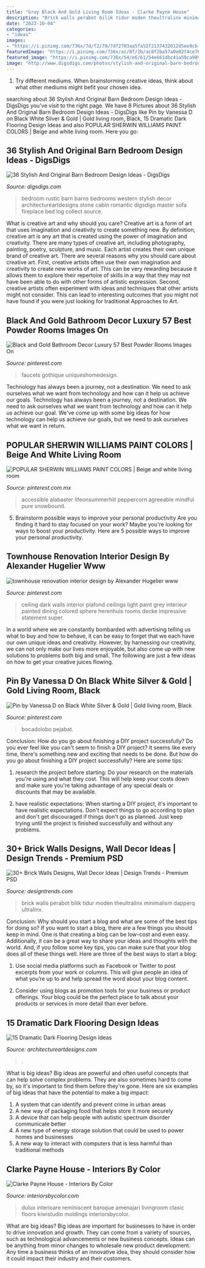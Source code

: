 ```yaml
---
title: "Gray Black And Gold Living Room Ideas - Clarke Payne House"
description: "Brick walls perabot bilik tidur moden theultralinx minimalism dapperq ultralinx"
date: "2023-10-04"
categories:
- "ideas"
images:
- "https://i.pinimg.com/736x/7d/f2/70/7df2703aa5fa52f2137432012d5ee9cb--colored-ceiling-dark-ceiling.jpg"
featuredImage: "https://i.pinimg.com/736x/ac/8f/2b/ac8f2ba57a0e02f4ce7668e3237712f0--pier--decor-gold-living-rooms.jpg"
featured_image: "https://i.pinimg.com/736x/54/e6/61/54e661dbc41a59ca9893d5897b17f2bb.jpg"
image: "http://www.digsdigs.com/photos/stylish-and-original-barn-bedrooms-20.jpg"
---
```



1. Try different mediums. When brainstorming creative ideas, think about what other mediums might befit your chosen idea.

	

		
searching about 36 Stylish And Original Barn Bedroom Design Ideas - DigsDigs you've visit to the right page. We have 8 Pictures about 36 Stylish And Original Barn Bedroom Design Ideas - DigsDigs like Pin by Vanessa D on Black White Silver &amp; Gold | Gold living room, Black, 15 Dramatic Dark Flooring Design Ideas and also POPULAR SHERWIN WILLIAMS PAINT COLORS | Beige and white living room. Here you go:
		
    
## 36 Stylish And Original Barn Bedroom Design Ideas - DigsDigs

<img loading=lazy src="http://www.digsdigs.com/photos/stylish-and-original-barn-bedrooms-20.jpg" onerror="this.onerror=null;this.src='https://tse3.mm.bing.net/th?id=OIP.2IUeUhgz4A25eX-ROy2BtAHaJs&amp;pid=15.1';" alt="36 Stylish And Original Barn Bedroom Design Ideas - DigsDigs">

_Source: digsdigs.com_

>bedroom rustic barn barns bedrooms western stylish decor architectureartdesigns stone cabin romantic digsdigs master sofa fireplace bed log collect source. 

	

What is creative art and why should you care?
Creative art is a form of art that uses imagination and creativity to create something new. By definition, creative art is any art that is created using the power of imagination and creativity. There are many types of creative art, including photography, painting, poetry, sculpture, and music. Each artist creates their own unique brand of creative art.
There are several reasons why you should care about creative art. First, creative artists often use their own imagination and creativity to create new works of art. This can be very rewarding because it allows them to explore their repertoire of skills in a way that they may not have been able to do with other forms of artistic expression. Second, creative artists often experiment with ideas and techniques that other artists might not consider. This can lead to interesting outcomes that you might not have found if you were just looking for traditional Approaches to Art.

    
## Black And Gold Bathroom Decor Luxury 57 Best Powder Rooms Images On

<img loading=lazy src="https://i.pinimg.com/736x/26/68/8a/26688a375642b0a38a344f5c73e92cd1.jpg" onerror="this.onerror=null;this.src='https://tse3.mm.bing.net/th?id=OIP.oUw2oLzx_2r0xImZFvdt_wHaOz&amp;pid=15.1';" alt="Black and Gold Bathroom Decor Luxury 57 Best Powder Rooms Images On">

_Source: pinterest.com_

>faucets gothique uniqueshomedesign. 

	

Technology has always been a journey, not a destination. We need to ask ourselves what we want from technology and how can it help us achieve our goals.
Technology has always been a journey, not a destination. We need to ask ourselves what we want from technology and how can it help us achieve our goal. We've come up with some big ideas for how technology can help us achieve our goals, but we need to ask ourselves what we want in return.

    
## POPULAR SHERWIN WILLIAMS PAINT COLORS | Beige And White Living Room

<img loading=lazy src="https://i.pinimg.com/736x/54/e6/61/54e661dbc41a59ca9893d5897b17f2bb.jpg" onerror="this.onerror=null;this.src='https://tse2.mm.bing.net/th?id=OIP.nhs32OLDpK1UXDTo0_nQTAHaKD&amp;pid=15.1';" alt="POPULAR SHERWIN WILLIAMS PAINT COLORS | Beige and white living room">

_Source: pinterest.com.mx_

>accessible alabaster lifeonsummerhill peppercorn agreeable mindful pure snowbound. 

	

5. Brainstorm possible ways to improve your personal productivity
Are you finding it hard to stay focused on your work? Maybe you're looking for ways to boost your productivity. Here are 5 possible ways to improve your personal productivity.

    
## Townhouse Renovation Interior Design By Alexander Hugelier Www

<img loading=lazy src="https://i.pinimg.com/736x/7d/f2/70/7df2703aa5fa52f2137432012d5ee9cb--colored-ceiling-dark-ceiling.jpg" onerror="this.onerror=null;this.src='https://tse1.mm.bing.net/th?id=OIP.zp77IXiqsX2PaelFctJp_QHaLG&amp;pid=15.1';" alt="townhouse renovation interior design by Alexander Hugelier www">

_Source: pinterest.com_

>ceiling dark walls interior plafond ceilings light paint grey interieur painted dining colored sphere herenhuis rooms decke impressive statement super. 

	

In a world where we are constantly bombarded with advertising telling us what to buy and how to behave, it can be easy to forget that we each have our own unique ideas and creativity. However, by harnessing our creativity, we can not only make our lives more enjoyable, but also come up with new solutions to problems both big and small. The following are just a few ideas on how to get your creative juices flowing.

    
## Pin By Vanessa D On Black White Silver &amp; Gold | Gold Living Room, Black

<img loading=lazy src="https://i.pinimg.com/736x/ac/8f/2b/ac8f2ba57a0e02f4ce7668e3237712f0--pier--decor-gold-living-rooms.jpg" onerror="this.onerror=null;this.src='https://tse2.mm.bing.net/th?id=OIP.RimworBf7ezONDUxSlfebgHaHR&amp;pid=15.1';" alt="Pin by Vanessa D on Black White Silver &amp; Gold | Gold living room, Black">

_Source: pinterest.com_

>bocadolobo pejabat. 

	

Conclusion: How do you go about finishing a DIY project successfully?
Do you ever feel like you can't seem to finish a DIY project? It seems like every time, there's something new and exciting that needs to be done. But how do you go about finishing a DIY project successfully? Here are some tips: 
1. research the project before starting: Do your research on the materials you're using and what they cost. This will help keep your costs down and make sure you're taking advantage of any special deals or discounts that may be available. 

2. have realistic expectations: When starting a DIY project, it's important to have realistic expectations. Don't expect things to go according to plan and don't get discouraged if things don't go as planned. Just keep trying until the project is finished successfully and without any problems. 


    
## 30+ Brick Walls Designs, Wall Decor Ideas | Design Trends - Premium PSD

<img loading=lazy src="https://images.designtrends.com/wp-content/uploads/2015/10/28135925/Bricl-Walls-Designs1.jpg" onerror="this.onerror=null;this.src='https://tse3.mm.bing.net/th?id=OIP.cOBC9nTXD8W88_jc9qENyAHaLH&amp;pid=15.1';" alt="30+ Brick Walls Designs, Wall Decor Ideas | Design Trends - Premium PSD">

_Source: designtrends.com_

>brick walls perabot bilik tidur moden theultralinx minimalism dapperq ultralinx. 

	

Conclusion: Why should you start a blog and what are some of the best tips for doing so?
If you want to start a blog, there are a few things you should keep in mind. One is that creating a blog can be low-cost and even easy. Additionally, it can be a great way to share your ideas and thoughts with the world. And, if you follow some key tips, you can make sure that your blog does all of these things well. Here are three of the best ways to start a blog:
1. Use social media platforms such as Facebook or Twitter to post excerpts from your work or columns. This will give people an idea of what you’re up to and help spread the word about your blog content.

2. Consider using blogs as promotion tools for your business or product offerings. Your blog could be the perfect place to talk about your products or services in more detail than ever before.

    
## 15 Dramatic Dark Flooring Design Ideas

<img loading=lazy src="https://www.architectureartdesigns.com/wp-content/uploads/2015/03/141-1024x682.jpg" onerror="this.onerror=null;this.src='https://tse1.mm.bing.net/th?id=OIP.utPgSFx_97c3IAFpYt37SgHaE7&amp;pid=15.1';" alt="15 Dramatic Dark Flooring Design Ideas">

_Source: architectureartdesigns.com_

>. 

	

What is big ideas?
Big ideas are powerful and often useful concepts that can help solve complex problems. They are also sometimes hard to come by, so it's important to find them before they're gone. Here are six examples of big ideas that have the potential to make a big impact:
1. A system that can identify and prevent crime in urban areas 
2. A new way of packaging food that helps store it more securely 
3. A device that can help people with autistic spectrum disorder communicate better 
4. A new type of energy storage solution that could be used to power homes and businesses 
5. A new way to interact with computers that is less harmful than traditional methods 

    
## Clarke Payne House - Interiors By Color

<img loading=lazy src="https://www.interiorsbycolor.com/wp-content/uploads/2013/11/grey-living-and-dining.jpg" onerror="this.onerror=null;this.src='https://tse3.mm.bing.net/th?id=OIP.609A3HZp6SSnPI09lgg47wHaJ4&amp;pid=15.1';" alt="Clarke Payne House - Interiors By Color">

_Source: interiorsbycolor.com_

>dulux interioare reminiscent baroque amenajari livingroom clasic floors kiwistudio moldings interiorsbycolor. 

	

What are big ideas?
Big ideas are important for businesses to have in order to drive innovation and growth. They can come from a variety of sources, such as technological advancements or new business concepts. Ideas can be anything from minor changes to wholesale new product development. Any time a business thinks of an innovative idea, they should consider how it could impact their industry and their customers.

